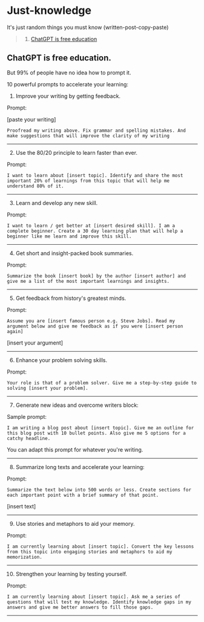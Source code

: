# Just-knowledge
It's just random things you must know (written-post-copy-paste)
> 1. [ChatGPT is free education](https://github.com/Poseidon-SV/Just-knowledge/blob/main/README.md#chatgpt-is-free-education)

## ChatGPT is free education.

But 99% of people have no idea how to prompt it.

10 powerful prompts to accelerate your learning:

1. Improve your writing by getting feedback.

Prompt:

[paste your writing]

`Proofread my writing above. Fix grammar and spelling mistakes. And make suggestions that will improve the clarity of my writing`
________

2. Use the 80/20 principle to learn faster than ever.

Prompt:

`I want to learn about [insert topic]. Identify and share the most important 20% of learnings from this topic that will help me understand 80% of it.`
________

3. Learn and develop any new skill.

Prompt:

`I want to learn / get better at [insert desired skill]. I am a complete beginner. Create a 30 day learning plan that will help a beginner like me learn and improve this skill.`
________

4. Get short and insight-packed book summaries.

Prompt:

`Summarize the book [insert book] by the author [insert author] and give me a list of the most important learnings and insights.`
________

5. Get feedback from history's greatest minds.

Prompt:

`Assume you are [insert famous person e.g. Steve Jobs]. Read my argument below and give me feedback as if you were [insert person again]`

[insert your argument]
________

6. Enhance your problem solving skills.

Prompt:

`Your role is that of a problem solver. Give me a step-by-step guide to solving [insert your problem].`
________

7. Generate new ideas and overcome writers block:

Sample prompt:

`I am writing a blog post about [insert topic]. Give me an outline for this blog post with 10 bullet points. Also give me 5 options for a catchy headline.`

You can adapt this prompt for whatever you're writing.
________

8. Summarize long texts and accelerate your learning:

Prompt:

`Summarize the text below into 500 words or less. Create sections for each important point with a brief summary of that point.`

[insert text]
________

9. Use stories and metaphors to aid your memory.

Prompt:

`I am currently learning about [insert topic]. Convert the key lessons from this topic into engaging stories and metaphors to aid my memorization.`
________

10. Strengthen your learning by testing yourself.

Prompt:

`I am currently learning about [insert topic]. Ask me a series of questions that will test my knowledge. Identify knowledge gaps in my answers and give me better answers to fill those gaps.`
________
